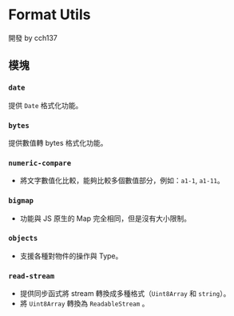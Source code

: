 # Format Utils

開發 by cch137

## 模塊

### `date`

提供 `Date` 格式化功能。

### `bytes`

提供數值轉 bytes 格式化功能。

### `numeric-compare`

- 將文字數值化比較，能夠比較多個數值部分，例如：`a1-1`, `a1-11`。

### `bigmap`

- 功能與 JS 原生的 Map 完全相同，但是沒有大小限制。

### `objects`

- 支援各種對物件的操作與 Type。

### `read-stream`

- 提供同步函式將 stream 轉換成多種格式（`Uint8Array` 和 `string`）。
- 將 `Uint8Array` 轉換為 `ReadableStream` 。
